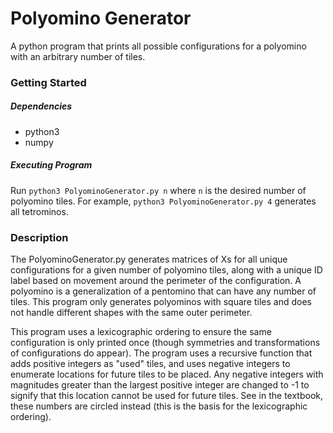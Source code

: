# Polyomino Generator
A python program that prints all possible configurations for a polyomino with an arbitrary number of tiles.

### Getting Started
##### Dependencies
- python3
- numpy
##### Executing Program
Run `python3 PolyominoGenerator.py n` where `n` is the desired number of polyomino tiles.
For example, `python3 PolyominoGenerator.py 4` generates all tetrominos.

### Description
The PolyominoGenerator.py generates matrices of Xs for all unique configurations for a given number of polyomino tiles, along with a unique ID label based on movement around the perimeter of the configuration. A polyomino is a generalization of a pentomino that can have any number of tiles. This program only generates polyominos with square tiles and does not handle different shapes with the same outer perimeter.

This program uses a lexicographic ordering to ensure the same configuration is only printed once (though symmetries and transformations of configurations do appear). The program uses a recursive function that adds positive integers as "used" tiles, and uses negative integers to enumerate locations for future tiles to be placed. Any negative integers with magnitudes greater than the largest positive integer are changed to -1 to signify that this location cannot be used for future tiles. See in the textbook, these numbers are circled instead (this is the basis for the lexicographic ordering).